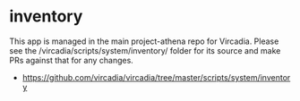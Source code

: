 # inventory

This app is managed in the main project-athena repo for Vircadia. Please see the /vircadia/scripts/system/inventory/ folder for its source and make PRs against that for any changes.

- https://github.com/vircadia/vircadia/tree/master/scripts/system/inventory
